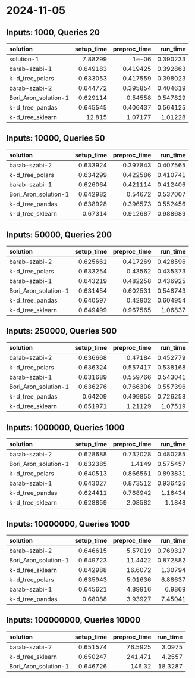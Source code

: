 # 2024-11-05

## Inputs: 1000, Queries 20

| solution             |   setup_time |   preproc_time |   run_time |
|:---------------------|-------------:|---------------:|-----------:|
| solution-1           |     7.88299  |       1e-06    |   0.390233 |
| barab-szabi-1        |     0.649183 |       0.419425 |   0.392863 |
| k-d_tree_polars      |     0.633053 |       0.417559 |   0.398023 |
| barab-szabi-2        |     0.644772 |       0.395854 |   0.404619 |
| Bori_Aron_solution-1 |     0.629114 |       0.54558  |   0.547829 |
| k-d_tree_pandas      |     0.645545 |       0.406437 |   0.564125 |
| k-d_tree_sklearn     |    12.815    |       1.07177  |   1.01228  |

## Inputs: 10000, Queries 50

| solution             |   setup_time |   preproc_time |   run_time |
|:---------------------|-------------:|---------------:|-----------:|
| barab-szabi-2        |     0.633924 |       0.397843 |   0.407565 |
| k-d_tree_polars      |     0.634299 |       0.422586 |   0.410741 |
| barab-szabi-1        |     0.626064 |       0.421114 |   0.412406 |
| Bori_Aron_solution-1 |     0.642982 |       0.54672  |   0.537007 |
| k-d_tree_pandas      |     0.638928 |       0.396573 |   0.552456 |
| k-d_tree_sklearn     |     0.67314  |       0.912687 |   0.988689 |

## Inputs: 50000, Queries 200

| solution             |   setup_time |   preproc_time |   run_time |
|:---------------------|-------------:|---------------:|-----------:|
| barab-szabi-2        |     0.625661 |       0.417269 |   0.428596 |
| k-d_tree_polars      |     0.633254 |       0.43562  |   0.435373 |
| barab-szabi-1        |     0.643219 |       0.482258 |   0.436925 |
| Bori_Aron_solution-1 |     0.631454 |       0.602531 |   0.548743 |
| k-d_tree_pandas      |     0.640597 |       0.42902  |   0.604954 |
| k-d_tree_sklearn     |     0.649499 |       0.967565 |   1.06837  |

## Inputs: 250000, Queries 500

| solution             |   setup_time |   preproc_time |   run_time |
|:---------------------|-------------:|---------------:|-----------:|
| barab-szabi-2        |     0.636668 |       0.47184  |   0.452779 |
| k-d_tree_polars      |     0.636324 |       0.557417 |   0.538168 |
| barab-szabi-1        |     0.631689 |       0.559766 |   0.543041 |
| Bori_Aron_solution-1 |     0.636276 |       0.766306 |   0.557396 |
| k-d_tree_pandas      |     0.64209  |       0.499855 |   0.726258 |
| k-d_tree_sklearn     |     0.651971 |       1.21129  |   1.07519  |

## Inputs: 1000000, Queries 1000

| solution             |   setup_time |   preproc_time |   run_time |
|:---------------------|-------------:|---------------:|-----------:|
| barab-szabi-2        |     0.628688 |       0.732028 |   0.480285 |
| Bori_Aron_solution-1 |     0.632385 |       1.4149   |   0.575457 |
| k-d_tree_polars      |     0.640513 |       0.866561 |   0.893831 |
| barab-szabi-1        |     0.643027 |       0.873512 |   0.936426 |
| k-d_tree_pandas      |     0.624411 |       0.768942 |   1.16434  |
| k-d_tree_sklearn     |     0.628859 |       2.08582  |   1.1848   |

## Inputs: 10000000, Queries 1000

| solution             |   setup_time |   preproc_time |   run_time |
|:---------------------|-------------:|---------------:|-----------:|
| barab-szabi-2        |     0.646615 |        5.57019 |   0.769317 |
| Bori_Aron_solution-1 |     0.649723 |       11.4422  |   0.872882 |
| k-d_tree_sklearn     |     0.642988 |       16.6072  |   1.30794  |
| k-d_tree_polars      |     0.635943 |        5.01636 |   6.88637  |
| barab-szabi-1        |     0.645621 |        4.89916 |   6.9869   |
| k-d_tree_pandas      |     0.68088  |        3.93927 |   7.45041  |

## Inputs: 100000000, Queries 10000

| solution             |   setup_time |   preproc_time |   run_time |
|:---------------------|-------------:|---------------:|-----------:|
| barab-szabi-2        |     0.651574 |        76.5925 |     3.0975 |
| k-d_tree_sklearn     |     0.650247 |       241.471  |     4.2557 |
| Bori_Aron_solution-1 |     0.646726 |       146.32   |    18.3287 |